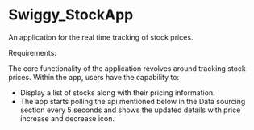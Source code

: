 # Swiggy_StockApp
An application for the real time tracking of stock prices.


Requirements:

The core functionality of the application revolves around tracking stock prices. Within the app, users have the capability to:


- Display a list of stocks along with their pricing information.
- The app starts polling the api mentioned below in the Data sourcing
section every 5 seconds and shows the updated details with price increase and
decrease icon.
